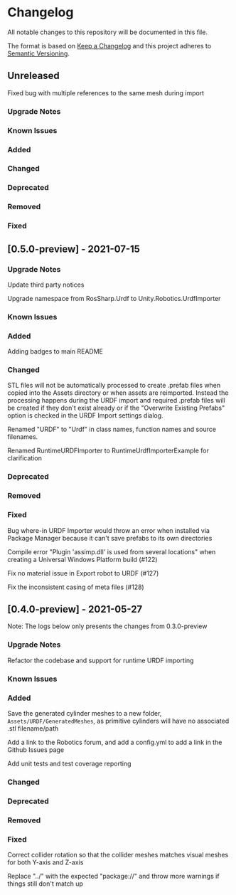 # Changelog

All notable changes to this repository will be documented in this file.

The format is based on [Keep a Changelog](http://keepachangelog.com/en/1.0.0/) and this project adheres to [Semantic Versioning](http://semver.org/spec/v2.0.0.html).

## Unreleased
Fixed bug with multiple references to the same mesh during import

### Upgrade Notes

### Known Issues

### Added

### Changed

### Deprecated

### Removed

### Fixed

## [0.5.0-preview] - 2021-07-15

### Upgrade Notes
Update third party notices

Upgrade namespace from RosSharp.Urdf to Unity.Robotics.UrdfImporter

### Known Issues

### Added
Adding badges to main README

### Changed
STL files will not be automatically processed to create .prefab files when copied into the Assets directory or when assets are reimported. Instead the processing happens during the URDF import and required .prefab files will be created if they don't exist already or if the "Overwrite Existing Prefabs" option is checked in the URDF Import settings dialog.

Renamed "URDF" to "Urdf" in class names, function names and source filenames.

Renamed RuntimeURDFImporter to RuntimeUrdfImporterExample for clarification

### Deprecated

### Removed

### Fixed
Bug where-in URDF Importer would throw an error when installed via Package Manager because it can't save prefabs to its own directories

Compile error "Plugin 'assimp.dll' is used from several locations" when creating a Universal Windows Platform build (#122) 

Fix no material issue in Export robot to URDF (#127)

Fix the inconsistent casing of meta files (#128)

## [0.4.0-preview] - 2021-05-27

Note: The logs below only presents the changes from 0.3.0-preview

### Upgrade Notes
Refactor the codebase and support for runtime URDF importing

### Known Issues

### Added
Save the generated cylinder meshes to a new folder, `Assets/URDF/GeneratedMeshes`, as primitive cylinders will have no associated .stl filename/path

Add a link to the Robotics forum, and add a config.yml to add a link in the Github Issues page

Add unit tests and test coverage reporting

### Changed

### Deprecated

### Removed

### Fixed
Correct collider rotation so that the collider meshes matches visual meshes for both Y-axis and Z-axis

Replace "../" with the expected "package://" and throw more warnings if things still don't match up
